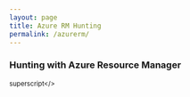 ```yaml
---
layout: page
title: Azure RM Hunting
permalink: /azurerm/
---
```


### Hunting with Azure Resource Manager 
<sup>superscript</>
